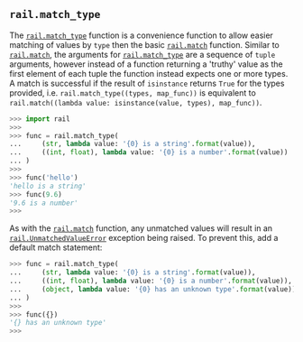 ## `rail.match_type`

The [`rail.match_type`](#railmatch_type) function is a convenience function to allow easier matching of values by `type` then the basic [`rail.match`](./rail.match.md#railmatch) function. Similar to [`rail.match`](./rail.match.md#railmatch), the arguments for [`rail.match_type`](#railmatch_type) are a sequence of `tuple` arguments, however instead of a function returning a 'truthy' value as the first element of each tuple the function instead expects one or more types. A match is successful if the result of `isinstance` returns `True` for the types provided, i.e. `rail.match_type((types, map_func))` is equivalent to `rail.match((lambda value: isinstance(value, types), map_func))`.

```python
>>> import rail
>>>
>>> func = rail.match_type(
...     (str, lambda value: '{0} is a string'.format(value)),
...     ((int, float), lambda value: '{0} is a number'.format(value))
... )
>>>
>>> func('hello')
'hello is a string'
>>> func(9.6)
'9.6 is a number'
>>>
```

As with the [`rail.match`](./rail.match.md#railmatch) function, any unmatched values will result in an [`rail.UnmatchedValueError`](./rail.UnmatchedValueError.md#railunmatchedvalueerror) exception being raised. To prevent this, add a default match statement:

```python
>>> func = rail.match_type(
...     (str, lambda value: '{0} is a string'.format(value)),
...     ((int, float), lambda value: '{0} is a number'.format(value)),
...     (object, lambda value: '{0} has an unknown type'.format(value))
... )
>>>
>>> func({})
'{} has an unknown type'
>>>
```
